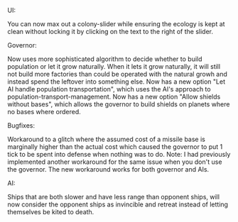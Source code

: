 UI:

You can now max out a colony-slider while ensuring the ecology is kept at clean without locking it by clicking on the text to the right of the slider.

Governor:

Now uses more sophisticated algorithm to decide whether to build population or let it grow naturally. When it lets it grow naturally, it will still not build more factories than could be operated with the natural growh and instead spend the leftover into something else.
Now has a new option "Let AI handle population transportation", which uses the AI's approach to population-transport-management.
Now has a new option "Allow shields without bases", which allows the governor to build shields on planets where no bases where ordered.

Bugfixes:

Workaround to a glitch where the assumed cost of a missile base is marginally higher than the actual cost which caused the governor to put 1 tick to be spent into defense when nothing was to do. Note: I had previously implemented another workaround for the same issue when you don't use the governor. The new workaround works for both governor and AIs.

AI:

Ships that are both slower and have less range than opponent ships, will now consider the opponent ships as invincible and retreat instead of letting themselves be kited to death.